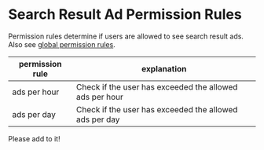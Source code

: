 # Search Result Ad Permission Rules

Permission rules determine if users are allowed to see search result ads. Also see [global permission rules](../README.md).

| permission rule | explanation |
|---|---|
| ads per hour  | Check if the user has exceeded the allowed ads per hour |
| ads per day  | Check if the user has exceeded the allowed ads per day |

Please add to it!
